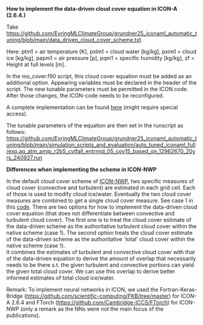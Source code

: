**How to implement the data-driven cloud cover equation in ICON-A (2.6.4.)**

Take https://github.com/EyringMLClimateGroup/grundner25_iconaml_automatic_tuning/blob/main/data_driven_cloud_cover_scheme.txt

Here: ptm1 = air temperature [K], pxlm1 = cloud water [kg/kg], pxim1 = cloud ice [kg/kg], papm1 = air pressure [p], pqm1 = specific humidity [kg/kg], zf = Height at full levels [m].

In the mo_cover.f90 script, this cloud cover equation must be added as an additional option. Appearing variables must be declared in the header of the script.
The new tunable parameters must be permitted in the ICON code. After those changes, the ICON-code needs to be reconfigured.

A complete implementation can be found [here](https://gitlab.dkrz.de/icon-ml/icon_developments/icon-a-ml/-/blob/icon-2-6-4-ml_cloud_cover/src/atm_phy_echam/mo_cover.f90?ref_type=heads) (might require special access).

The tunable parameters of the equation are then set in the runscript as follows:
https://github.com/EyringMLClimateGroup/grundner25_iconaml_automatic_tuning/blob/main/simulation_scripts_and_evaluation/auto_tuned_iconaml_full/exp.ag_atm_amip_r2b5_cvtfall_entrmid_05_cov15_based_on_12962670_20yrs_240927.run

**Differences when implementing the scheme in ICON-NWP**

In the default cloud cover scheme of [ICON-NWP](https://gitlab.dkrz.de/icon/icon-model), two specific measures of cloud cover (convective and turbulent) are estimated in each grid cell. 
Each of those is used to modify cloud ice/water. Eventually the two cloud cover measures are combined to get a single cloud cover measure.
See case 1 in this [code](https://gitlab.dkrz.de/icon/icon-model/-/blob/release-2025.04-public/src/atm_phy_schemes/mo_cover_koe.f90?ref_type=heads).
There are two options for how to implement the data-driven cloud cover equation (that does not differentiate between convective and turbulent cloud cover).
The first one is to treat the cloud cover estimate of the data-driven scheme as the authoritative turbulent cloud cover within the native scheme (case 1).
The second option treats the cloud cover estimate of the data-driven scheme as the authoritative `total' cloud cover within the native scheme (case 1).  
It combines the estimates of turbulent and convective cloud cover with that of the data-driven equation to derive the amount of overlap that necessarily needs to be there s.t. the given turbulent and convective portions can yield the given total cloud cover.
We can use this overlap to derive better informed estimates of total cloud ice/water. 

Remark: To implement neural networks in ICON, we used the Fortran-Keras-Bridge (https://github.com/scientific-computing/FKB/tree/master) for ICON-A 2.6.4 and FTorch (https://github.com/Cambridge-ICCS/FTorch) for ICON-NWP (only a remark as the NNs were not the main focus of the publications).
